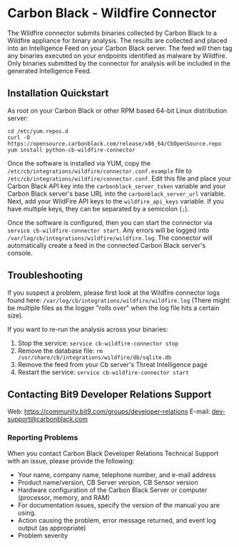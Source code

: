 # Carbon Black - Wildfire Connector

The Wildfire connector submits binaries collected by Carbon Black to a Wildfire
appliance for binary analysis. The results are collected and placed into an Intelligence
Feed on your Carbon Black server. The feed will then tag any binaries executed on your
endpoints identified as malware by Wildfire. Only binaries submitted by the connector
for analysis will be included in the generated Intelligence Feed.

## Installation Quickstart

As root on your Carbon Black or other RPM based 64-bit Linux distribution server:
```
cd /etc/yum.repos.d
curl -O https://opensource.carbonblack.com/release/x86_64/CbOpenSource.repo
yum install python-cb-wildfire-connector
```

Once the software is installed via YUM, copy the `/etc/cb/integrations/wildfire/connector.conf.example` file to
`/etc/cb/integrations/wildfire/connector.conf`. Edit this file and place your Carbon Black API key into the
`carbonblack_server_token` variable and your Carbon Black server's base URL into the `carbonblack_server_url` variable.
Next, add your WildFire API keys to the `wildfire_api_keys` variable. If you have multiple keys, they can be separated
by a semicolon (`;`).

Once the software is configured, then you can start the connector via `service cb-wildfire-connector start`.
Any errors will be logged into `/var/log/cb/integrations/wildfire/wildfire.log`. The connector will automatically
create a feed in the connected Carbon Black server's console.

## Troubleshooting

If you suspect a problem, please first look at the Wildfire connector logs found here:
`/var/log/cb/integrations/wildfire/wildfire.log`
(There might be multiple files as the logger "rolls over" when the log file hits a certain size).

If you want to re-run the analysis across your binaries:

1. Stop the service: `service cb-wildfire-connector stop`
2. Remove the database file: `rm /usr/share/cb/integrations/wildfire/db/sqlite.db`
3. Remove the feed from your Cb server's Threat Intelligence page
4. Restart the service: `service cb-wildfire-connector start`

## Contacting Bit9 Developer Relations Support

Web: https://community.bit9.com/groups/developer-relations
E-mail: dev-support@carbonblack.com

### Reporting Problems

When you contact Carbon Black Developer Relations Technical Support with an issue, please provide the following:

* Your name, company name, telephone number, and e-mail address
* Product name/version, CB Server version, CB Sensor version
* Hardware configuration of the Carbon Black Server or computer (processor, memory, and RAM)
* For documentation issues, specify the version of the manual you are using.
* Action causing the problem, error message returned, and event log output (as appropriate)
* Problem severity
